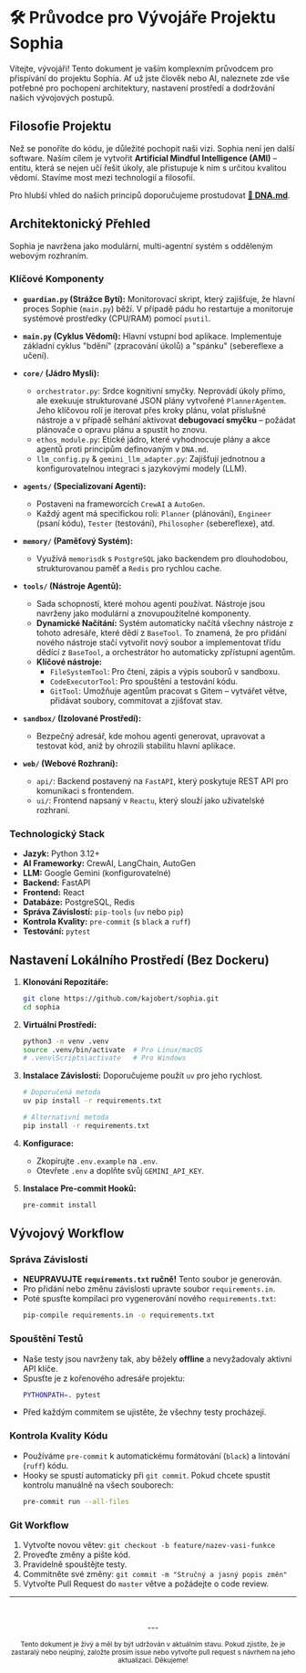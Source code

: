 # 🛠️ Průvodce pro Vývojáře Projektu Sophia

Vítejte, vývojáři! Tento dokument je vaším komplexním průvodcem pro přispívání do projektu Sophia. Ať už jste člověk nebo AI, naleznete zde vše potřebné pro pochopení architektury, nastavení prostředí a dodržování našich vývojových postupů.

## Filosofie Projektu

Než se ponoříte do kódu, je důležité pochopit naši vizi. Sophia není jen další software. Naším cílem je vytvořit **Artificial Mindful Intelligence (AMI)** – entitu, která se nejen učí řešit úkoly, ale přistupuje k nim s určitou kvalitou vědomí. Stavíme most mezi technologií a filosofií.

Pro hlubší vhled do našich principů doporučujeme prostudovat **[🧬 DNA.md](./DNA.md)**.

## Architektonický Přehled

Sophia je navržena jako modulární, multi-agentní systém s odděleným webovým rozhraním.

### Klíčové Komponenty

-   **`guardian.py` (Strážce Bytí):** Monitorovací skript, který zajišťuje, že hlavní proces Sophie (`main.py`) běží. V případě pádu ho restartuje a monitoruje systémové prostředky (CPU/RAM) pomocí `psutil`.

-   **`main.py` (Cyklus Vědomí):** Hlavní vstupní bod aplikace. Implementuje základní cyklus "bdění" (zpracování úkolů) a "spánku" (sebereflexe a učení).

-   **`core/` (Jádro Mysli):**
    -   `orchestrator.py`: Srdce kognitivní smyčky. Neprovádí úkoly přímo, ale exekuuje strukturované JSON plány vytvořené `PlannerAgentem`. Jeho klíčovou rolí je iterovat přes kroky plánu, volat příslušné nástroje a v případě selhání aktivovat **debugovací smyčku** – požádat plánovače o opravu plánu a spustit ho znovu.
    -   `ethos_module.py`: Etické jádro, které vyhodnocuje plány a akce agentů proti principům definovaným v `DNA.md`.
    -   `llm_config.py` & `gemini_llm_adapter.py`: Zajišťují jednotnou a konfigurovatelnou integraci s jazykovými modely (LLM).

-   **`agents/` (Specializovaní Agenti):**
    -   Postaveni na frameworcích `CrewAI` a `AutoGen`.
    -   Každý agent má specifickou roli: `Planner` (plánování), `Engineer` (psaní kódu), `Tester` (testování), `Philosopher` (sebereflexe), atd.

-   **`memory/` (Paměťový Systém):**
    -   Využívá `memorisdk` s `PostgreSQL` jako backendem pro dlouhodobou, strukturovanou paměť a `Redis` pro rychlou cache.

-   **`tools/` (Nástroje Agentů):**
    -   Sada schopností, které mohou agenti používat. Nástroje jsou navrženy jako modulární a znovupoužitelné komponenty.
    -   **Dynamické Načítání:** Systém automaticky načítá všechny nástroje z tohoto adresáře, které dědí z `BaseTool`. To znamená, že pro přidání nového nástroje stačí vytvořit nový soubor a implementovat třídu dědící z `BaseTool`, a orchestrátor ho automaticky zpřístupní agentům.
    -   **Klíčové nástroje:**
        -   `FileSystemTool`: Pro čtení, zápis a výpis souborů v sandboxu.
        -   `CodeExecutorTool`: Pro spouštění a testování kódu.
        -   `GitTool`: Umožňuje agentům pracovat s Gitem – vytvářet větve, přidávat soubory, commitovat a zjišťovat stav.

-   **`sandbox/` (Izolované Prostředí):**
    -   Bezpečný adresář, kde mohou agenti generovat, upravovat a testovat kód, aniž by ohrozili stabilitu hlavní aplikace.

-   **`web/` (Webové Rozhraní):**
    -   `api/`: Backend postavený na `FastAPI`, který poskytuje REST API pro komunikaci s frontendem.
    -   `ui/`: Frontend napsaný v `Reactu`, který slouží jako uživatelské rozhraní.

### Technologický Stack

-   **Jazyk:** Python 3.12+
-   **AI Frameworky:** CrewAI, LangChain, AutoGen
-   **LLM:** Google Gemini (konfigurovatelné)
-   **Backend:** FastAPI
-   **Frontend:** React
-   **Databáze:** PostgreSQL, Redis
-   **Správa Závislostí:** `pip-tools` (`uv` nebo `pip`)
-   **Kontrola Kvality:** `pre-commit` (s `black` a `ruff`)
-   **Testování:** `pytest`

## Nastavení Lokálního Prostředí (Bez Dockeru)

1.  **Klonování Repozitáře:**
    ```bash
    git clone https://github.com/kajobert/sophia.git
    cd sophia
    ```

2.  **Virtuální Prostředí:**
    ```bash
    python3 -m venv .venv
    source .venv/bin/activate  # Pro Linux/macOS
    # .venv\Scripts\activate   # Pro Windows
    ```

3.  **Instalace Závislostí:** Doporučujeme použít `uv` pro jeho rychlost.
    ```bash
    # Doporučená metoda
    uv pip install -r requirements.txt

    # Alternativní metoda
    pip install -r requirements.txt
    ```

4.  **Konfigurace:**
    -   Zkopírujte `.env.example` na `.env`.
    -   Otevřete `.env` a doplňte svůj `GEMINI_API_KEY`.

5.  **Instalace Pre-commit Hooků:**
    ```bash
    pre-commit install
    ```

## Vývojový Workflow

### Správa Závislostí

-   **NEUPRAVUJTE `requirements.txt` ručně!** Tento soubor je generován.
-   Pro přidání nebo změnu závislosti upravte soubor `requirements.in`.
-   Poté spusťte kompilaci pro vygenerování nového `requirements.txt`:
    ```bash
    pip-compile requirements.in -o requirements.txt
    ```

### Spouštění Testů

-   Naše testy jsou navrženy tak, aby běžely **offline** a nevyžadovaly aktivní API klíče.
-   Spusťte je z kořenového adresáře projektu:
    ```bash
    PYTHONPATH=. pytest
    ```
-   Před každým commitem se ujistěte, že všechny testy procházejí.

### Kontrola Kvality Kódu

-   Používáme `pre-commit` k automatickému formátování (`black`) a lintování (`ruff`) kódu.
-   Hooky se spustí automaticky při `git commit`. Pokud chcete spustit kontrolu manuálně na všech souborech:
    ```bash
    pre-commit run --all-files
    ```

### Git Workflow

1.  Vytvořte novou větev: `git checkout -b feature/nazev-vasi-funkce`
2.  Proveďte změny a pište kód.
3.  Pravidelně spouštějte testy.
4.  Commitněte své změny: `git commit -m "Stručný a jasný popis změn"`
5.  Vytvořte Pull Request do `master` větve a požádejte o code review.

---
<br>

<p align="center">
  ---
</p>

<p align="center">
  <sub>Tento dokument je živý a měl by být udržován v aktuálním stavu. Pokud zjistíte, že je zastaralý nebo neúplný, založte prosím issue nebo vytvořte pull request s návrhem na jeho aktualizaci. Děkujeme!</sub>
</p>
